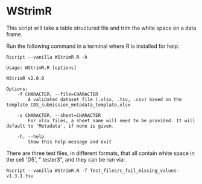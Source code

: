 # WStrimR
This script will take a table structured file and trim the white space on a data frame.

Run the following command in a terminal where R is installed for help.

```
Rscript --vanilla WStrimR.R -h
```

```
Usage: WStrimR.R [options]

WStrimR v2.0.0

Options:
	-f CHARACTER, --file=CHARACTER
		A validated dataset file (.xlsx, .tsv, .csv) based on the template CDS_submission_metadata_template.xlsx

	-s CHARACTER, --sheet=CHARACTER
		For xlsx files, a sheet name will need to be provided. It will default to 'Metadata', if none is given.

	-h, --help
		Show this help message and exit
```

There are three test files, in different formats, that all contain white space in the cell 'D5', "        tester3", and they can be run via:

```
Rscript --vanilla WStrimR.R -f Test_files/c_fail_missing_values-v1.3.1.tsv
```
